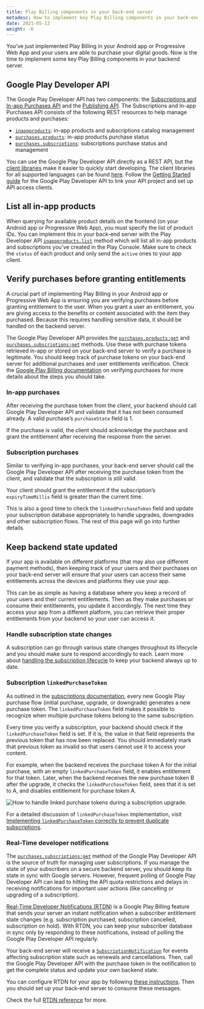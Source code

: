 ```yaml
---
title: Play Billing components in your back-end server
metadesc: How to implement key Play Billing components in your back-end server with the Play Developer API to help fight fraud and abuse.
date: 2021-05-13
weight: -6
---
```


You’ve just implemented Play Billing in your Android app or Progressive Web App and your users are able to purchase your digital goods. Now is the time to implement some key Play Billing components in your backend server.

## Google Play Developer API

The Google Play Developer API has two components: the [Subscriptions and In-app Purchases API](https://developers.google.com/android-publisher#subscriptions) and the [Publishing API](https://developers.google.com/android-publisher#publishing). The Subscriptions and In-app Purchases API consists of the following REST resources to help manage products and purchases:

- [`inappproducts`](https://developers.google.com/android-publisher/api-ref/rest/v3/inappproducts): in-app products and subscriptions catalog management
- [`purchases.products`](https://developers.google.com/android-publisher/api-ref/rest/v3/purchases.products): in-app products purchase status
- [`purchases.subscriptions`](https://developers.google.com/android-publisher/api-ref/rest/v3/purchases.subscriptions): subscriptions purchase status and management

You can use the Google Play Developer API directly as a REST API, but the [client libraries](https://developers.google.com/android-publisher/libraries) make it easier to quickly start developing. The client libraries for all supported languages can be found [here](https://developers.google.com/api-client-library). Follow the [Getting Started guide](https://developers.google.com/android-publisher/getting_started) for the Google Play Developer API to link your API project and set up API access clients.

## List all in-app products

When querying for available product details on the frontend (on your Android app or Progressive Web App), you must specify the list of product IDs. You can implement this in your back-end server with the Play Developer API [`inappproducts.list`](https://developers.google.com/android-publisher/api-ref/rest/v3/inappproducts/list) method which will list all in-app products and subscriptions you’ve created in the Play Console. Make sure to check the `status` of each product and only send the `active` ones to your app client.

## Verify purchases before granting entitlements

A crucial part of implementing Play Billing in your Android app or Progressive Web App is ensuring you are verifying purchases before granting entitlement to the user. When you grant a user an entitlement, you are giving access to the benefits or content associated with the item they purchased. Because this requires handling sensitive data, it should be handled on the backend server.

The Google Play Developer API provides the [`purchases.products:get`](https://developers.google.com/android-publisher/api-ref/rest/v3/purchases.products/get) and [`purchases.subscriptions:get`](https://developers.google.com/android-publisher/api-ref/rest/v3/purchases.subscriptions/get) methods. Use these with purchase tokens retrieved in-app or stored on your back-end server to verify a purchase is legitimate. You should keep track of purchase tokens on your back-end server for additional purchases and user entitlements verification. Check the [Google Play Billing documentation](https://developer.android.com/google/play/billing/security#verify) on verifying purchases for more details about the steps you should take.

### In-app purchases

After receiving the purchase token from the client, your backend should call Google Play Developer API and validate that it has not been consumed already. A valid purchase’s `purchaseState` field is 1.

If the purchase is valid, the client should acknowledge the purchase and grant the entitlement after receiving the response from the server.

### Subscription purchases

Similar to verifying in-app purchases, your back-end server should call the Google Play Developer API after receiving the purchase token from the client, and validate that the subscription is still valid.

Your client should grant the entitlement if the subscription’s `expiryTimeMillis` field is greater than the current time.

This is also a good time to check the `linkedPurchaseToken` field and update your subscription database appropriately to handle upgrades, downgrades and other subscription flows. The rest of this page will go into further details.

## Keep backend state updated

If your app is available on different platforms (that may also use different payment methods), then keeping track of your users and their purchases on your back-end server will ensure that your users can access their same entitlements across the devices and platforms they use your app.

This can be as simple as having a database where you keep a record of your users and their current entitlements. Then as they make purchases or consume their entitlements, you update it accordingly. The next time they access your app from a different platform, you can retrieve their proper entitlements from your backend so your user can access it.

### Handle subscription state changes

A subscription can go through various state changes throughout its lifecycle and you should make sure to respond accordingly to each. Learn more about [handling the subscription lifecycle](https://developer.android.com/google/play/billing/subscriptions#lifecycle) to keep your backend always up to date.

### Subscription `linkedPurchaseToken`

As outlined in the [subscriptions documentation](https://developer.android.com/google/play/billing/billing_subscriptions#Allow-upgrade), every new Google Play purchase flow (initial purchase, upgrade, or downgrade) generates a new purchase token. The `linkedPurchaseToken` field makes it possible to recognize when multiple purchase tokens belong to the same subscription.

Every time you verify a subscription, your backend should check if the `linkedPurchaseToken` field is set. If it is, the value in that field represents the previous token that has now been replaced. You should immediately mark that previous token as invalid so that users cannot use it to access your content.

For example, when the backend receives the purchase token A for the initial purchase, with an empty `linkedPurchaseToken` field, it enables entitlement for that token. Later, when the backend receives the new purchase token B after the upgrade, it checks the `linkedPurchaseToken` field, sees that it is set to A, and disables entitlement for purchase token A.

![How to handle linked purchase tokens during a subscription upgrade.](/images/publish/play-billing-backend/linked-purchase-token.png)

For a detailed discussion of `linkedPurchaseToken` implementation, visit [Implementing `linkedPurchaseToken` correctly to prevent duplicate subscriptions](https://medium.com/androiddevelopers/implementing-linkedpurchasetoken-correctly-to-prevent-duplicate-subscriptions-82dfbf7167da).

### Real-Time developer notifications

The [`purchases.subscriptions:get`](https://developers.google.com/android-publisher/api-ref/purchases/subscriptions/get) method of the Google Play Developer API is the source of truth for managing user subscriptions. If you manage the state of your subscribers on a secure backend server, you should keep its state in sync with Google servers. However, frequent polling of Google Play Developer API can lead to hitting the API quota restrictions and delays in receiving notifications for important user actions (like cancelling or upgrading of a subscription).

[Real-Time Developer Notifications (RTDN)](https://developer.android.com/google/play/billing/getting-ready#configure-rtdn) is a Google Play Billing feature that sends your server an instant notification when a subscriber entitlement state changes (e.g. subscription purchased, subscription cancelled, subscription on hold). With RTDN, you can keep your subscriber database in sync only by responding to these notifications, instead of polling the Google Play Developer API regularly.

Your back-end server will receive a [`SubscriptionNotification`](https://developer.android.com/google/play/billing/rtdn-reference#sub) for events affecting subscription state such as renewals and cancellations. Then, call the Google Play Developer API with the purchase token in the notification to get the complete status and update your own backend state.

You can configure RTDN for your app by following [these instructions](https://developer.android.com/google/play/billing/getting-ready#configure-rtdn). Then you should set up your back-end server to consume these messages.

Check the full [RTDN reference](https://developer.android.com/google/play/billing/rtdn-reference) for more.
